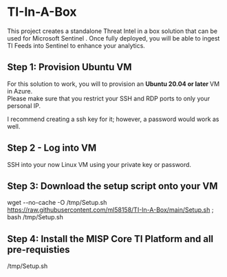 # TI-In-A-Box

This project creates a standalone Threat Intel in a box solution that can be used for Microsoft Sentinel .
Once fully deployed, you will be able to ingest TI Feeds into Sentinel to enhance your analytics. 


## Step 1: Provision Ubuntu VM
For this solution to work, you will to provision an <b> Ubuntu 20.04 or later </b> VM in Azure.<br>
Please make sure that you restrict your SSH and RDP ports to only your personal IP. 

I recommend creating a ssh key for it; however, a password would work as well.

## Step 2 - Log into VM
SSH into your now Linux VM using your private key or password. 

## Step 3: Download the setup script onto your VM
wget --no-cache -O /tmp/Setup.sh https://raw.githubusercontent.com/ml58158/TI-In-A-Box/main/Setup.sh ; bash /tmp/Setup.sh

## Step 4: Install the MISP Core TI Platform and all pre-requisties
/tmp/Setup.sh
